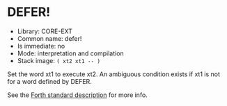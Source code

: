 # DEFER!

- Library: CORE-EXT
- Common name: defer!
- Is immediate: no
- Mode: interpretation and compilation
- Stack image: `( xt2 xt1 -- )`

Set the word xt1 to execute xt2. An ambiguous condition exists if xt1 is not for a word defined by DEFER.

See the [Forth standard description](https://forth-standard.org/standard/core/DEFERStore) for more info.
